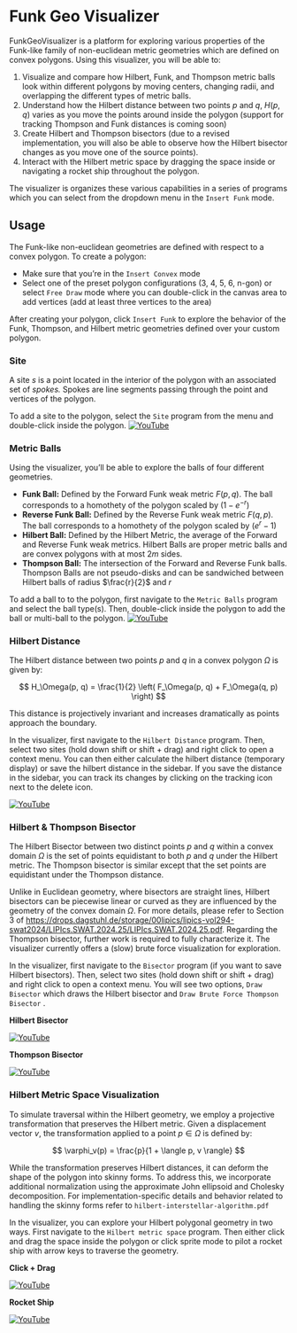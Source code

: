 # Funk Geo Visualizer

FunkGeoVisualizer is a platform for exploring various properties of the Funk-like family of non-euclidean metric geometries which are defined on convex polygons. Using this visualizer, you will be able to:

1. Visualize and compare how Hilbert, Funk, and Thompson metric balls look within different polygons by moving centers, changing radii, and overlapping the different types of metric balls.
2. Understand how the Hilbert distance between two points $p$ and $q$, $H(p,q)$ varies as you move the points around inside the polygon (support for tracking Thompson and Funk distances is coming soon)
3. Create Hilbert and Thompson bisectors (due to a revised implementation, you will also be able to observe how the Hilbert bisector changes as you move one of the source points). 
4. Interact with the Hilbert metric space by dragging the space inside or navigating a rocket ship throughout the polygon.

The visualizer is organizes these various capabilities in a series of programs which you can select from the dropdown menu in the `Insert Funk` mode.

## Usage

The Funk-like non-euclidean geometries are defined with respect to a convex polygon. To create a polygon:

- Make sure that you’re in the `Insert Convex` mode
- Select one of the preset polygon configurations (3, 4, 5, 6, n-gon) or select `Free Draw` mode where you can double-click in the canvas area to add vertices (add at least three vertices to the area)

After creating your polygon, click `Insert Funk` to explore the behavior of the Funk, Thompson, and Hilbert metric geometries defined over your custom polygon.

### Site

A site $s$ is a point located in the interior of the polygon with an associated set of *spokes.* Spokes are line segments passing through the point and vertices of the polygon. 

To add a site to the polygon, select the `Site` program from the menu and double-click inside the polygon.
[![YouTube](http://i.ytimg.com/vi/PdGqMP26EjU/hqdefault.jpg)](https://www.youtube.com/watch?v=PdGqMP26EjU)


### Metric Balls

Using the visualizer, you’ll be able to explore the balls of four different geometries.

- **Funk Ball:** Defined by the Forward Funk weak metric $F(p,q)$. The ball corresponds to a homothety of the polygon scaled by $(1 - e^{-r})$
- **Reverse Funk Ball:** Defined by the Reverse Funk weak metric $F(q, p)$. The ball corresponds to a homothety of the polygon scaled by $(e^r - 1)$
- **Hilbert Ball:** Defined by the Hilbert Metric, the average of the Forward and Reverse Funk weak metrics. Hilbert Balls are proper metric balls and are convex polygons with at most $2m$ sides.
- **Thompson Ball:** The intersection of the Forward and Reverse Funk balls. Thompson Balls are not pseudo-disks and can be sandwiched between Hilbert balls of radius $\frac{r}{2}$ and $r$

To add a ball to to the polygon, first navigate to the `Metric Balls` program and select the ball type(s). Then, double-click inside the polygon to add the ball or multi-ball to the polygon.
[![YouTube](http://i.ytimg.com/vi/bADxdcAqMds/hqdefault.jpg)](https://www.youtube.com/watch?v=bADxdcAqMds)

### Hilbert Distance

The Hilbert distance between two points $p$ and $q$ in a convex polygon $\Omega$ is given by:

$$
H_\Omega(p, q) = \frac{1}{2} \left( F_\Omega(p, q) + F_\Omega(q, p) \right)
$$

This distance is projectively invariant and increases dramatically as points approach the boundary.

In the visualizer, first navigate to the `Hilbert Distance` program. Then, select two sites (hold down shift or shift + drag) and right click to open a context menu. You can then either calculate the hilbert distance (temporary display) or save the hilbert distance in the sidebar. If you save the distance in the sidebar, you can track its changes by clicking on the tracking icon next to the delete icon.

[![YouTube](http://i.ytimg.com/vi/_pbgpspmTmQ/hqdefault.jpg)](https://www.youtube.com/watch?v=_pbgpspmTmQ)


### Hilbert & Thompson Bisector

The Hilbert Bisector between two distinct points $p$ and $q$ within a convex domain $\Omega$ is the set of points equidistant to both $p$ and $q$ under the Hilbert metric. The Thompson bisector is similar except that the set points are equidistant under the Thompson distance.

Unlike in Euclidean geometry, where bisectors are straight lines, Hilbert bisectors can be piecewise linear or curved as they are influenced by the geometry of the convex domain $\Omega$. For more details, please refer to Section 3 of  https://drops.dagstuhl.de/storage/00lipics/lipics-vol294-swat2024/LIPIcs.SWAT.2024.25/LIPIcs.SWAT.2024.25.pdf. Regarding the Thompson bisector, further work is required to fully characterize it. The visualizer currently offers a (slow) brute force visualization for exploration.

In the visualizer, first navigate to the `Bisector` program (if you want to save Hilbert bisectors). Then, select two sites (hold down shift or shift + drag) and right click to open a context menu. You will see two options, `Draw Bisector` which draws the Hilbert bisector and `Draw Brute Force Thompson Bisector` .

**Hilbert Bisector**

[![YouTube](http://i.ytimg.com/vi/0vWj-IHRMHI/hqdefault.jpg)](https://www.youtube.com/watch?v=0vWj-IHRMHI)

**Thompson Bisector**

[![YouTube](http://i.ytimg.com/vi/au8opBFvQxM/hqdefault.jpg)](https://www.youtube.com/watch?v=au8opBFvQxM)

### Hilbert Metric Space Visualization

To simulate traversal within the Hilbert geometry, we employ a projective transformation that preserves the Hilbert metric. Given a displacement vector $v$, the transformation applied to a point  $p \in \Omega$ is defined by:

$$
\varphi_v(p) = \frac{p}{1 + \langle p, v \rangle}
$$

While the transformation preserves Hilbert distances, it can deform the shape of the polygon into skinny forms. To address this, we incorporate additional normalization using the approximate John ellipsoid and Cholesky decomposition. For implementation-specific details and behavior related to handling the skinny forms refer to `hilbert-interstellar-algorithm.pdf`

In the visualizer, you can explore your Hilbert polygonal geometry in two ways. First navigate to the `Hilbert metric space` program. Then either click and drag the space inside the polygon or click sprite mode to pilot a rocket ship with arrow keys to traverse the geometry.

**Click + Drag**

[![YouTube](http://i.ytimg.com/vi/_FSQJjyygEA/hqdefault.jpg)](https://www.youtube.com/watch?v=_FSQJjyygEA)

**Rocket Ship**

[![YouTube](http://i.ytimg.com/vi/RVpDuXa4zIM/hqdefault.jpg)](https://www.youtube.com/watch?v=RVpDuXa4zIM)
